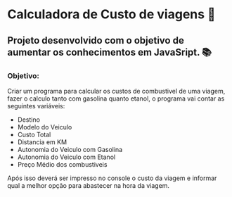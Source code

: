 # Calculadora de Custo de viagens 🚗
 
## Projeto desenvolvido com o objetivo de aumentar os conhecimentos em JavaSript.  📚



### Objetivo:

Criar um programa para calcular os custos de combustivel de uma viagem, fazer o calculo tanto com gasolina quanto etanol, o programa vai contar as seguintes variáveis:

- Destino
- Modelo do Veiculo
- Custo Total
- Distancia em KM
- Autonomia do Veiculo com Gasolina
- Autonomia do Veiculo com Etanol
- Preço Médio dos combustiveis

Após isso deverá ser impresso no console o custo da viagem e informar qual a melhor opção para abastecer na hora da viagem.



